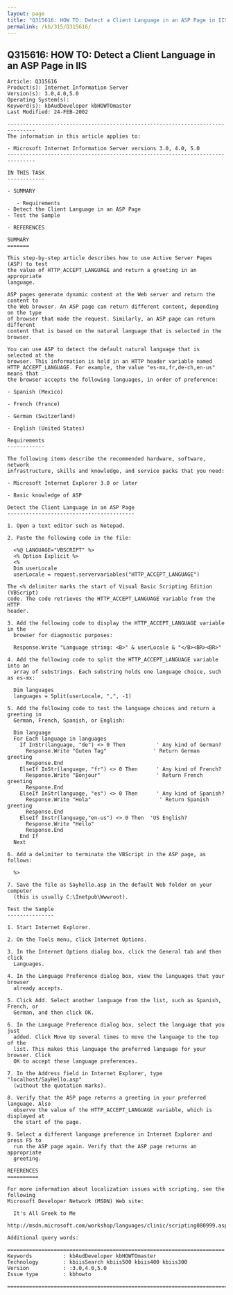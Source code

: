 ```yaml
---
layout: page
title: "Q315616: HOW TO: Detect a Client Language in an ASP Page in IIS"
permalink: /kb/315/Q315616/
---
```


## Q315616: HOW TO: Detect a Client Language in an ASP Page in IIS

	Article: Q315616
	Product(s): Internet Information Server
	Version(s): 3.0,4.0,5.0
	Operating System(s): 
	Keyword(s): kbAudDeveloper kbHOWTOmaster
	Last Modified: 24-FEB-2002
	
	-------------------------------------------------------------------------------
	The information in this article applies to:
	
	- Microsoft Internet Information Server versions 3.0, 4.0, 5.0 
	-------------------------------------------------------------------------------
	
	IN THIS TASK
	------------
	
	- SUMMARY
	
	   - Requirements
	- Detect the Client Language in an ASP Page
	- Test the Sample
	
	- REFERENCES
	
	SUMMARY
	=======
	
	This step-by-step article describes how to use Active Server Pages (ASP) to test
	the value of HTTP_ACCEPT_LANGUAGE and return a greeting in an appropriate
	language.
	
	ASP pages generate dynamic content at the Web server and return the content to
	the Web browser. An ASP page can return different content, depending on the type
	of browser that made the request. Similarly, an ASP page can return different
	content that is based on the natural language that is selected in the browser.
	
	You can use ASP to detect the default natural language that is selected at the
	browser. This information is held in an HTTP header variable named
	HTTP_ACCEPT_LANGUAGE. For example, the value "es-mx,fr,de-ch,en-us" means that
	the browser accepts the following languages, in order of preference:
	
	- Spanish (Mexico)
	
	- French (France)
	
	- German (Switzerland)
	
	- English (United States)
	
	Requirements
	------------
	
	The following items describe the recommended hardware, software, network
	infrastructure, skills and knowledge, and service packs that you need:
	
	- Microsoft Internet Explorer 3.0 or later
	
	- Basic knowledge of ASP
	
	Detect the Client Language in an ASP Page
	-----------------------------------------
	
	1. Open a text editor such as Notepad.
	
	2. Paste the following code in the file:
	
	  <%@ LANGUAGE="VBSCRIPT" %>
	  <% Option Explicit %>
	  <%
	  Dim userLocale
	  userLocale = request.servervariables("HTTP_ACCEPT_LANGUAGE")
	
	The <% delimiter marks the start of Visual Basic Scripting Edition (VBScript)
	code. The code retrieves the HTTP_ACCEPT_LANGUAGE variable from the HTTP
	header.
	
	3. Add the following code to display the HTTP_ACCEPT_LANGUAGE variable in the
	  browser for diagnostic purposes:
	
	  Response.Write "Language string: <B>" & userLocale & "</B><BR><BR>"
	
	4. Add the following code to split the HTTP_ACCEPT_LANGUAGE variable into an
	  array of substrings. Each substring holds one language choice, such as es-mx:
	
	  Dim languages
	  languages = Split(userLocale, ",", -1)
	
	5. Add the following code to test the language choices and return a greeting in
	  German, French, Spanish, or English:
	
	  Dim language
	  For Each language in languages
	    If InStr(language, "de") <> 0 Then          ' Any kind of German?
	      Response.Write "Guten Tag"               ' Return German greeting
	      Response.End
	    ElseIf InStr(language, "fr") <> 0 Then      ' Any kind of French?
	      Response.Write "Bonjour"                  ' Return French greeting
	      Response.End
	    ElseIf InStr(language, "es") <> 0 Then      ' Any kind of Spanish?
	      Response.Write "Hola"                      ' Return Spanish greeting
	      Response.End
	    ElseIf Instr(language,"en-us") <> 0 Then  'US English?
	      Response.Write "Hello"
	      Response.End
	    End If
	  Next
	
	6. Add a delimiter to terminate the VBScript in the ASP page, as follows:
	
	  %>
	
	7. Save the file as Sayhello.asp in the default Web folder on your computer
	  (this is usually C:\Inetpub\Wwwroot).
	
	Test the Sample
	---------------
	
	1. Start Internet Explorer.
	
	2. On the Tools menu, click Internet Options.
	
	3. In the Internet Options dialog box, click the General tab and then click
	  Languages.
	
	4. In the Language Preference dialog box, view the languages that your browser
	  already accepts.
	
	5. Click Add. Select another language from the list, such as Spanish, French, or
	  German, and then click OK.
	
	6. In the Language Preference dialog box, select the language that you just
	  added. Click Move Up several times to move the language to the top of the
	  list. This makes this language the preferred language for your browser. Click
	  OK to accept these language preferences.
	
	7. In the Address field in Internet Explorer, type "localhost/SayHello.asp"
	  (without the quotation marks).
	
	8. Verify that the ASP page returns a greeting in your preferred language. Also
	  observe the value of the HTTP_ACCEPT_LANGUAGE variable, which is displayed at
	  the start of the page.
	
	9. Select a different language preference in Internet Explorer and press F5 to
	  run the ASP page again. Verify that the ASP page returns an appropriate
	  greeting.
	
	REFERENCES
	==========
	
	For more information about localization issues with scripting, see the following
	Microsoft Developer Network (MSDN) Web site:
	
	  It's All Greek to Me
	  http://msdn.microsoft.com/workshop/languages/clinic/scripting080999.asp
	
	Additional query words:
	
	======================================================================
	Keywords          : kbAudDeveloper kbHOWTOmaster 
	Technology        : kbiisSearch kbiis500 kbiis400 kbiis300
	Version           : :3.0,4.0,5.0
	Issue type        : kbhowto
	
	=============================================================================
	
